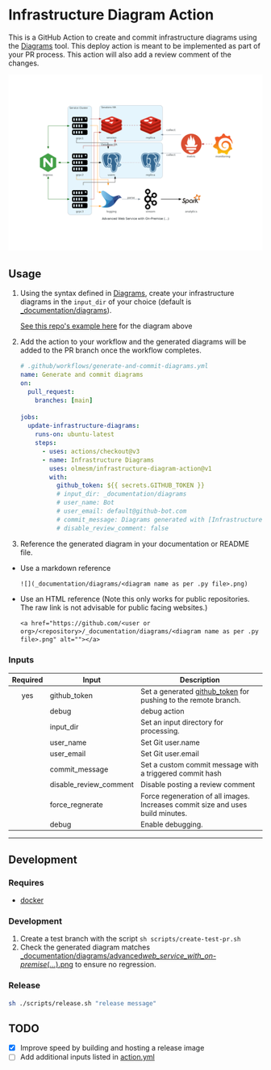 # Infrastructure Diagram Action

This is a GitHub Action to create and commit infrastructure diagrams using the [Diagrams](https://diagrams.mingrammer.com/) tool. This deploy action is meant to be implemented as part of your PR process. This action will also add a review comment of the changes.

![Sample of Generated Infrastructure](<_documentation/diagrams/advanced_web_service_with_on-premise_(...).png>)

## Usage

1. Using the syntax defined in [Diagrams](https://diagrams.mingrammer.com/), create your infrastructure diagrams in the `input_dir` of your choice (default is [\_documentation/diagrams](_documentation/diagrams)).

    [See this repo's example here](_documentation/diagrams/diagram.example.py) for the diagram above

1. Add the action to your workflow and the generated diagrams will be added to the PR branch once the workflow completes.

    ```yaml
    # .github/workflows/generate-and-commit-diagrams.yml
    name: Generate and commit diagrams
    on:
      pull_request:
        branches: [main]

    jobs:
      update-infrastructure-diagrams:
        runs-on: ubuntu-latest
        steps:
          - uses: actions/checkout@v3
          - name: Infrastructure Diagrams
            uses: olmesm/infrastructure-diagram-action@v1
            with:
              github_token: ${{ secrets.GITHUB_TOKEN }}
              # input_dir: _documentation/diagrams
              # user_name: Bot
              # user_email: default@github-bot.com
              # commit_message: Diagrams generated with [Infrastructure Diagram Action](https://github.com/olmesm/infrastructure-diagram-action)
              # disable_review_comment: false
    ```

1. Reference the generated diagram in your documentation or README file.

  - Use a markdown reference 
      
      ```
      ![](_documentation/diagrams/<diagram name as per .py file>.png)
      ```
  - Use an HTML reference (Note this only works for public repositories. The raw link is not advisable for public facing websites.)
      
      ```
      <a href="https://github.com/<user or org>/<repository>/_documentation/diagrams/<diagram name as per .py file>.png" alt=""></a>
      ```

### Inputs

| Required | Input                  | Description                                                                     |
| :------: | ---------------------- | ------------------------------------------------------------------------------- |
|   yes    | github_token           | Set a generated [github_token] for pushing to the remote branch.                |
|          | debug                  | debug action                                                                    |
|          | input_dir              | Set an input directory for processing.                                          |
|          | user_name              | Set Git user.name                                                               |
|          | user_email             | Set Git user.email                                                              |
|          | commit_message         | Set a custom commit message with a triggered commit hash                        |
|          | disable_review_comment | Disable posting a review comment                                                |
|          | force_regnerate        | Force regeneration of all images. Increases commit size and uses build minutes. |
|          | debug                  | Enable debugging.                                                               |
  
---

## Development

### Requires

- [docker](https://docker.com)

### Development

1. Create a test branch with the script `sh scripts/create-test-pr.sh`
1. Check the generated diagram matches [\_documentation/diagrams/advanced*web_service_with_on-premise*(...).png](<_documentation/diagrams/advanced_web_service_with_on-premise_(...).png>) to ensure no regression.

### Release

```bash
sh ./scripts/release.sh "release message"
```

## TODO

- [x] Improve speed by building and hosting a release image
- [ ] Add additional inputs listed in [action.yml](action.yml)

<!-- MARKDOWN REFERENCES -->

[github_token]: https://docs.github.com/en/actions/security-guides/automatic-token-authentication
